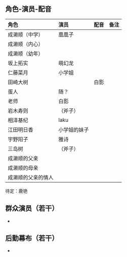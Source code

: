 ## 角色-演员-配音
|角色|演员|配音|备注|
|:---------|:---------|:---------|:---------|
|成濑顺（中学）|凰凰子|   |   |
|成濑顺（内心）|   |   |   |
|成濑顺（幼年）|   |   |   |
|坂上拓实|萌幻龙|   |   |
|仁藤菜月|小学姐|   |   |
|田崎大树|   |白影|   |
|蛋人|随？|   |   |
|老师|白影|   |   |
|岩木寿则|（斧子）|   |   |
|相泽基纪|laku|   |   |
|江田明日香|小学姐的妹子|   |   |
|宇野阳子|雅诗|   |   |
|三岛树|（斧子）|   |   |
|成濑顺的父亲|   |   |   |
|成濑顺的母亲|   |   |   |
|成濑顺的父亲的情人|   |   |   |

待定：鹿铯

## 群众演员（若干）
-

## 后勤幕布（若干）
-